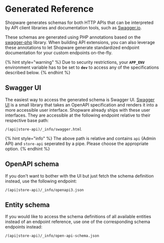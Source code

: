 # Generated Reference

Shopware generates schemas for both HTTP APIs that can be interpreted by API client libraries and documentation tools, such as [Swagger.io](https://swagger.io/).

These schemas are generated using PHP annotations based on the [swagger-php](https://github.com/zircote/swagger-php) library. When building API extensions, you can also leverage these annotations to let Shopware generate standardized endpoint documentation for your custom endpoints on-the-fly.

{% hint style="warning" %}
Due to security restrictions, your **`APP_ENV`** environment variable has to be set to **`dev`** to access any of the specifications described below.
{% endhint %}

## Swagger UI

The easiest way to access the generated schema is Swagger UI. [Swagger UI](https://swagger.io/tools/swagger-ui/) is a small library that takes an OpenAPI specification and renders it into a more accessible user interface. Shopware already ships with these user interfaces. They are accessible at the following endpoint relative to their respective base path:

```text
/(api|store-api)/_info/swagger.html
```

{% hint style="info" %}
The above path is relative and contains `api` (Admin API) and `store-api` seperated by a pipe. Please choose the appropriate option.
{% endhint %}

## OpenAPI schema

If you don't want to bother with the UI but just fetch the schema definition instead, use the following endpoint:

```text
/(api|store-api)/_info/openapi3.json
```

## Entity schema

If you would like to access the schema definitions of all available entities instead of an endpoint reference, use one of the corresponding schema endpoints instead:

```text
/(api|store-api)/_info/open-api-schema.json
```
